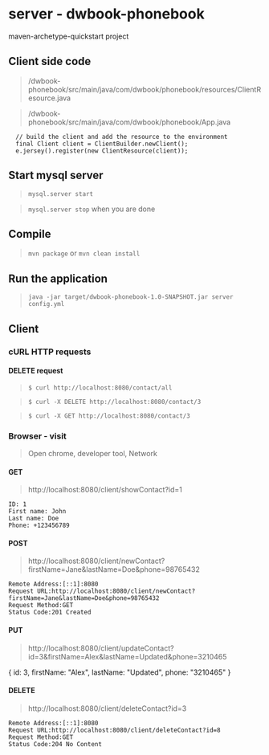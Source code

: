 # server - dwbook-phonebook

maven-archetype-quickstart project

## Client side code

> /dwbook-phonebook/src/main/java/com/dwbook/phonebook/resources/ClientResource.java

> /dwbook-phonebook/src/main/java/com/dwbook/phonebook/App.java

```
  // build the client and add the resource to the environment
  final Client client = ClientBuilder.newClient();
  e.jersey().register(new ClientResource(client));
```

## Start mysql server

> `mysql.server start`

> `mysql.server stop` when you are done

## Compile

> `mvn package` or `mvn clean install`

## Run the application

> `java -jar target/dwbook-phonebook-1.0-SNAPSHOT.jar server config.yml`

## Client

### cURL HTTP requests

#### DELETE request

> `$ curl http://localhost:8080/contact/all`

> `$ curl -X DELETE http://localhost:8080/contact/3`

> `$ curl -X GET http://localhost:8080/contact/3`

### Browser - visit

> Open chrome, developer tool, Network

#### GET

> http://localhost:8080/client/showContact?id=1

```
ID: 1
First name: John
Last name: Doe
Phone: +123456789
```

#### POST

> http://localhost:8080/client/newContact?firstName=Jane&lastName=Doe&phone=98765432

```
Remote Address:[::1]:8080
Request URL:http://localhost:8080/client/newContact?firstName=Jane&lastName=Doe&phone=98765432
Request Method:GET
Status Code:201 Created
```

#### PUT

> http://localhost:8080/client/updateContact?id=3&firstName=Alex&lastName=Updated&phone=3210465

{
id: 3,
firstName: "Alex",
lastName: "Updated",
phone: "3210465"
}

#### DELETE

> http://localhost:8080/client/deleteContact?id=3

```
Remote Address:[::1]:8080
Request URL:http://localhost:8080/client/deleteContact?id=8
Request Method:GET
Status Code:204 No Content
```
